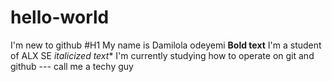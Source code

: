 # hello-world
I'm new to github
#H1 My name is Damilola odeyemi
**Bold text** I'm a student of ALX SE
*italicized text** I'm currently studying how to operate on git and github
--- call me a techy guy

